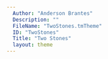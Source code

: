 ```yaml
---
  Author: "Anderson Brantes"
  Description: ""
  FileName: "TwoStones.tmTheme"
  ID: "TwoStones"
  Title: "Two Stones"
  layout: theme
---
```

  